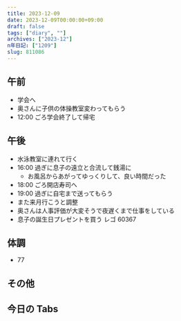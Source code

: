 ```yaml
---
title: 2023-12-09
date: 2023-12-09T00:00:00+09:00
draft: false
tags: ["diary", ""]
archives: ["2023-12"]
n年日記: ["1209"]
slug: 811086
---
```


## 午前

- 学会へ
- 奥さんに子供の体操教室変わってもらう
- 12:00 ごろ学会終了して帰宅

## 午後

- 水泳教室に連れて行く
- 16:00 過ぎに息子の遠立と合流して銭湯に
  - お風呂からあがってゆっくりして、良い時間だった
- 18:00 ごろ開店寿司へ
- 19:00 過ぎに自宅まで送ってもらう
- また来月行こうと調整
- 奥さんは人事評価が大変そうで夜遅くまで仕事をしている
- 息子の誕生日プレゼントを買う レゴ 60367

## 体調

- 77

## その他

## 今日の Tabs
